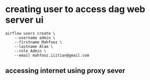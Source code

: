# creating user to access dag web server ui

    airflow users create \
        --username admin \
        --firstname Mahfooz \
        --lastname Alam \
        --role Admin \
        --email mahfooz.iiitian@gmail.com

## accessing internet using proxy sever
